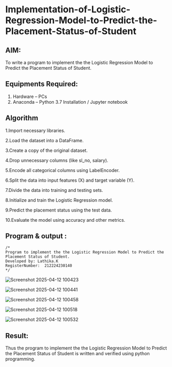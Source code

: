 # Implementation-of-Logistic-Regression-Model-to-Predict-the-Placement-Status-of-Student

## AIM:
To write a program to implement the the Logistic Regression Model to Predict the Placement Status of Student.

## Equipments Required:
1. Hardware – PCs
2. Anaconda – Python 3.7 Installation / Jupyter notebook

## Algorithm
1.Import necessary libraries.

2.Load the dataset into a DataFrame.

3.Create a copy of the original dataset.

4.Drop unnecessary columns (like sl_no, salary).

5.Encode all categorical columns using LabelEncoder.

6.Split the data into input features (X) and target variable (Y).

7.Divide the data into training and testing sets.

8.Initialize and train the Logistic Regression model.

9.Predict the placement status using the test data.

10.Evaluate the model using accuracy and other metrics.

## Program & output :
```
/*
Program to implement the the Logistic Regression Model to Predict the Placement Status of Student.
Developed by: Lathika.K
RegisterNumber:  212224230140
*/
```

![Screenshot 2025-04-12 100423](https://github.com/user-attachments/assets/8032e0cd-457b-49c5-9d96-b0c017ba2e92)

![Screenshot 2025-04-12 100441](https://github.com/user-attachments/assets/24f528a7-0435-467b-a67d-90e1fb6e57be)

![Screenshot 2025-04-12 100458](https://github.com/user-attachments/assets/d59557f4-3163-4df6-9b29-1466d392acd8)

![Screenshot 2025-04-12 100518](https://github.com/user-attachments/assets/67173891-7d0e-4501-84d7-8f0cc2694e4c)

![Screenshot 2025-04-12 100532](https://github.com/user-attachments/assets/4244675c-567b-4866-a309-791c50467ad7)


      


## Result:
Thus the program to implement the the Logistic Regression Model to Predict the Placement Status of Student is written and verified using python programming.
